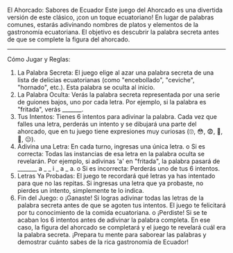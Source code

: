El Ahorcado: Sabores de Ecuador
Este juego del Ahorcado es una divertida versión de este clásico, ¡con un toque ecuatoriano! En lugar de palabras comunes, estarás adivinando nombres de platos y elementos de la gastronomía ecuatoriana. El objetivo es descubrir la palabra secreta antes de que se complete la figura del ahorcado.
________________________________________
Cómo Jugar y Reglas:
1.	La Palabra Secreta: El juego elige al azar una palabra secreta de una lista de delicias ecuatorianas (como "encebollado", "ceviche", "hornado", etc.). Esta palabra se oculta al inicio.
2.	La Palabra Oculta: Verás la palabra secreta representada por una serie de guiones bajos, uno por cada letra. Por ejemplo, si la palabra es "fritada", verás _______.
3.	Tus Intentos: Tienes 6 intentos para adivinar la palabra. Cada vez que falles una letra, perderás un intento y se dibujará una parte del ahorcado, que en tu juego tiene expresiones muy curiosas (🙄, 😳, 😨, 🤢, 🤪, 😑).
4.	Adivina una Letra: En cada turno, ingresas una única letra. 
o	Si es correcta: Todas las instancias de esa letra en la palabra oculta se revelarán. Por ejemplo, si adivinas 'a' en "fritada", la palabra pasará de _______ a _ _ i _ a _ a.
o	Si es incorrecta: Perderás uno de tus 6 intentos.
5.	Letras Ya Probadas: El juego te recordará qué letras ya has intentado para que no las repitas. Si ingresas una letra que ya probaste, no pierdes un intento, simplemente te lo indica.
6.	Fin del Juego: 
o	¡Ganaste! Si logras adivinar todas las letras de la palabra secreta antes de que se agoten tus intentos. El juego te felicitará por tu conocimiento de la comida ecuatoriana.
o	¡Perdiste! Si se te acaban los 6 intentos antes de adivinar la palabra completa. En ese caso, la figura del ahorcado se completará y el juego te revelará cuál era la palabra secreta.
¡Prepara tu mente para saborear las palabras y demostrar cuánto sabes de la rica gastronomía de Ecuador!
